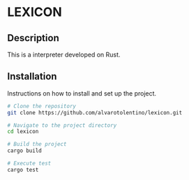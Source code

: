 # LEXICON

## Description
This is a interpreter developed on Rust.

## Installation
Instructions on how to install and set up the project.

```bash
# Clone the repository
git clone https://github.com/alvarotolentino/lexicon.git

# Navigate to the project directory
cd lexicon

# Build the project
cargo build

# Execute test
cargo test